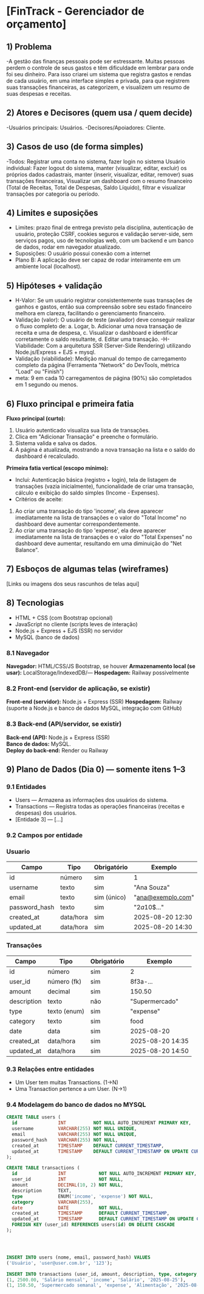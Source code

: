 # [FinTrack - Gerenciador de orçamento]
<!-- EXEMPLO: "AtendeAí — Fila de Ajuda em Sala" -->

## 1) Problema
<!--  A gestão das finanças pessoais pode ser estressante. Muitas pessoas perdem o controle de seus gastos e têm dificuldade em lembrar para onde foi seu dinheiro. Para isso criarei um sistema que registra gastos e rendas de cada usuário, em uma interface simples e privada, 
para que registrem suas transações financeiras, as categorizem, e visualizem um resumo de suas despesas e receitas. -->
-A gestão das finanças pessoais pode ser estressante. Muitas pessoas perdem o controle de seus gastos e têm dificuldade em lembrar para onde foi seu dinheiro. Para isso criarei um sistema que registra gastos e rendas de cada usuário, em uma interface simples e privada, 
para que registrem suas transações financeiras, as categorizem, e visualizem um resumo de suas despesas e receitas.

## 2) Atores e Decisores (quem usa / quem decide)
<!-- Liste papéis (não nomes).
     EXEMPLO:
     Usuários principais: Alunos da turma de Desenvolvimento Web
     Decisores/Apoiadores: Professores da disciplina; Coordenação do curso -->
-Usuários principais: Usuários. 
-Decisores/Apoiadores: Cliente. 

## 3) Casos de uso (de forma simples)
<!-- Formato "Ator: ações que pode fazer".
     DICA: Use "Manter (inserir, mostrar, editar, remover)" quando for CRUD.
     EXEMPLO:
     Todos: Logar/deslogar do sistema; Manter dados cadastrais
     Professor: Manter (inserir, mostrar, editar, remover) todos os chamados
     Aluno: Manter (inserir, mostrar, editar, remover) seus chamados -->
-Todos: Registrar uma conta no sistema, fazer login no sistema Usuário individual: Fazer logout do sistema, manter (visualizar, editar, excluir) os próprios dados cadastrais, manter (inserir, visualizar, editar, remover) suas transações financeiras, Visualizar um dashboard com o resumo financeiro (Total de Receitas, Total de Despesas, Saldo Líquido), filtrar e visualizar transações por categoria ou período.  

## 4) Limites e suposições
<!-- Simples assim:
     - Limites = regras/prazos/obrigações que você não controla.
     - Suposições = coisas que você espera ter e podem falhar.
     - Plano B = como você segue com a 1ª fatia se algo falhar.
     EXEMPLO:
     Limites: entrega final até o fim da disciplina (ex.: 2025-11-30); rodar no navegador; sem serviços pagos.
     Suposições: internet no laboratório; navegador atualizado; acesso ao GitHub; 10 min para teste rápido.
     Plano B: sem internet → rodar local e salvar em arquivo/LocalStorage; sem tempo do professor → testar com 3 colegas. -->
- Limites: prazo final de entrega previsto pela disciplina, autenticação de usuário,  proteção CSRF, cookies seguros e validação server-side, sem serviços pagos, uso de tecnologias web, com um backend e um banco de dados, rodar em navegador atualizado.
- Suposições: O usuário possui conexão com a internet  
- Plano B: A aplicação deve ser capaz de rodar inteiramente em um ambiente local (localhost).

## 5) Hipóteses + validação
<!-- Preencha as duas frases abaixo. Simples e direto.
     EXEMPLO Valor: Se o aluno ver sua posição na fila, sente mais controle e conclui melhor a atividade.
     Validação: teste com 5 alunos; sucesso se ≥4 abrem/fecham chamado sem ajuda.
     EXEMPLO Viabilidade: Com app no navegador (HTML/CSS/JS + armazenamento local),
     criar e listar chamados responde em até 1 segundo na maioria das vezes (ex.: 9 de cada 10).
     Validação: medir no protótipo com 30 ações; meta: pelo menos 27 de 30 ações (9/10) em 1s ou menos. -->
- H-Valor: Se um usuário registrar consistentemente suas transações de ganhos e gastos, então sua compreensão sobre seu estado financeiro melhora em clareza, facilitando o gerenciamento financeiro.  
- Validação (valor): O usuário de teste (avaliador) deve conseguir realizar o fluxo completo de: a. Logar, b. Adicionar uma nova transação de receita e uma de despesa, c. Visualizar o dashboard e identificar corretamente o saldo resultante, d. Editar uma transação.
-H-Viabilidade: Com a arquitetura SSR (Server-Side Rendering) utilizando Node.js/Express + EJS + mysql.  
- Validação (viabilidade): Medição manual do tempo de carregamento completo da página (Ferramenta "Network" do DevTools, métrica "Load" ou "Finish") 
- meta: 9 em cada 10 carregamentos de página (90%) são completados em 1 segundo ou menos.

## 6) Fluxo principal e primeira fatia
<!-- Pense “Entrada → Processo → Saída”.
     EXEMPLO de Fluxo:
     1) Aluno faz login
     2) Clica em "Pedir ajuda" e descreve a dúvida
     3) Sistema salva e coloca na fila
     4) Lista mostra ordem e tempo desde criação
     5) Professor encerra o chamado
     EXEMPLO de 1ª fatia:
     Inclui login simples, criar chamado, listar em ordem.
     Critérios de aceite (objetivos): criar → aparece na lista com horário; encerrar → some ou marca "fechado". -->
**Fluxo principal (curto):**  
1) Usuário autenticado visualiza sua lista de transações. 
2) Clica em "Adicionar Transação" e preenche o formulário.  
3) Sistema valida e salva os dados.  
4) A página é atualizada, mostrando a nova transação na lista e o saldo do dashboard é recalculado.

**Primeira fatia vertical (escopo mínimo):**  
- Inclui: Autenticação básica (registro + login), tela de listagem de transações (vazia inicialmente), funcionalidade de criar uma transação, cálculo e exibição do saldo simples (Income - Expenses).  
- Critérios de aceite:
<!-- Ao criar uma transação do tipo 'income', ela deve aparecer imediatamente na lista de   transações e o valor do "Total Income" no dashboard deve aumentar correspondentemente.

Ao criar uma transação do tipo 'expense', ela deve aparecer imediatamente na lista de transações e o valor do "Total Expenses" no dashboard deve aumentar, resultando em uma diminuição do "Net Balance".
-->
1) Ao criar uma transação do tipo 'income', ela deve aparecer imediatamente na lista de   transações e o valor do "Total Income" no dashboard deve aumentar correspondentemente.
2) Ao criar uma transação do tipo 'expense', ela deve aparecer imediatamente na lista de transações e o valor do "Total Expenses" no dashboard deve aumentar, resultando em uma diminuição do "Net Balance".

## 7) Esboços de algumas telas (wireframes)
<!-- Vale desenho no papel (foto), Figma, Excalidraw, etc. Não precisa ser bonito, precisa ser claro.
     EXEMPLO de telas:
     • Login
     • Lista de chamados (ordem + tempo desde criação)
     • Novo chamado (formulário simples)
     • Painel do professor (atender/encerrar)
     EXEMPLO de imagem:
     ![Wireframe - Lista de chamados](img/wf-lista-chamados.png) -->
[Links ou imagens dos seus rascunhos de telas aqui]

## 8) Tecnologias
<!-- Liste apenas o que você REALMENTE pretende usar agora. -->
- HTML + CSS (com Bootstrap opcional)
- JavaScript no cliente (scripts leves de interação)
- Node.js + Express + EJS (SSR) no servidor
- MySQL (banco de dados)

### 8.1 Navegador
**Navegador:** HTML/CSS/JS Bootstrap, se houver
**Armazenamento local (se usar):** LocalStorage/IndexedDB/— 
**Hospedagem:** Railway possivelmente

### 8.2 Front-end (servidor de aplicação, se existir)
**Front-end (servidor):** Node.js + Express (SSR) 
**Hospedagem:** Railway (suporte a Node.js e banco de dados MySQL, integração com GitHub)

### 8.3 Back-end (API/servidor, se existir)
**Back-end (API):** Node.js + Express (SSR)  
**Banco de dados:** MySQL.  
**Deploy do back-end:** Render ou Railway

## 9) Plano de Dados (Dia 0) — somente itens 1–3
<!-- Defina só o essencial para criar o banco depois. -->

### 9.1 Entidades
<!-- EXEMPLO:
     - Usuario — pessoa que usa o sistema (aluno/professor)
     - Chamado — pedido de ajuda criado por um usuário 
     Duas tabelas principais: Usiário e Transações
     (adicionarei depois outra entidade "categorias")
-->
- Users — Armazena as informações dos usuários do sistema.
- Transactions — Registra todas as operações financeiras (receitas e despesas) dos usuários.
- [Entidade 3] — [...]

### 9.2 Campos por entidade
<!-- Use tipos simples: uuid, texto, número, data/hora, booleano, char. -->

### Usuario
| Campo           | Tipo                          | Obrigatório | Exemplo            |
|-----------------|-------------------------------|-------------|--------------------|
| id              | número                        | sim         | 1                  |
| username            | texto                         | sim         | "Ana Souza"        |
| email           | texto                         | sim (único) | "ana@exemplo.com"  |
| password_hash      | texto                         | sim         | "$2a$10$..."       |
| created_at           | data/hora                  | sim         | 2025-08-20 12:30     |
| updated_at     | data/hora                     | sim         | 2025-08-20 14:30   |

### Transações
| Campo           | Tipo               | Obrigatório | Exemplo                 |
|-----------------|--------------------|-------------|-------------------------|
| id              | número             | sim         | 2                       |  
| user_id         | número (fk)        | sim         | 8f3a-...                |
| amount          | decimal            | sim         | 150.50                  |
| description     | texto              | não         | "Supermercado"          |
| type            | texto (enum)       | sim         | "expense"               |   
| category        | texto              | sim         | food                    |
| date            | data               | sim         | 2025-08-20              |
| created_at      | data/hora          | sim         | 2025-08-20 14:35        |
| updated_at      | data/hora          | sim         | 2025-08-20 14:50        |

### 9.3 Relações entre entidades
<!-- Frases simples bastam. EXEMPLO:
     Um Usuario tem muitos Chamados (1→N).
     Um Chamado pertence a um Usuario (N→1). -->
- Um User tem muitas Transactions. (1→N)
- Uma Transaction pertence a um User. (N→1)

### 9.4 Modelagem do banco de dados no MYSQL

```sql
CREATE TABLE users (
  id               INT          NOT NULL AUTO_INCREMENT PRIMARY KEY,
  username         VARCHAR(255) NOT NULL UNIQUE,
  email            VARCHAR(255) NOT NULL UNIQUE,
  password_hash    VARCHAR(255) NOT NULL,
  created_at       TIMESTAMP    DEFAULT CURRENT_TIMESTAMP,
  updated_at       TIMESTAMP    DEFAULT CURRENT_TIMESTAMP ON UPDATE CURRENT_TIMESTAMP
);

CREATE TABLE transactions (
  id               INT            NOT NULL AUTO_INCREMENT PRIMARY KEY,
  user_id          INT            NOT NULL,
  amount           DECIMAL(10, 2) NOT NULL,
  description      TEXT,
  type             ENUM('income', 'expense') NOT NULL,
  category         VARCHAR(255),
  date             DATE           NOT NULL,
  created_at       TIMESTAMP      DEFAULT CURRENT_TIMESTAMP,
  updated_at       TIMESTAMP      DEFAULT CURRENT_TIMESTAMP ON UPDATE CURRENT_TIMESTAMP,
  FOREIGN KEY (user_id) REFERENCES users(id) ON DELETE CASCADE
);




INSERT INTO users (nome, email, password_hash) VALUES
('Usuário', 'user@user.com.br', '123');

INSERT INTO transactions (user_id, amount, description, type, category, date)  VALUES
(1, 2500.00, 'Salário mensal', 'income', 'Salário', '2025-08-25'),
(1, 150.50, 'Supermercado semanal', 'expense', 'Alimentação', '2025-08-26'),
```
